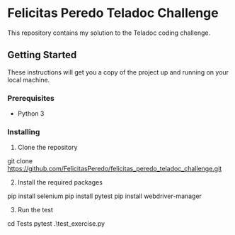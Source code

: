 # Felicitas Peredo Teladoc Challenge

This repository contains my solution to the Teladoc coding challenge.

## Getting Started

These instructions will get you a copy of the project up and running on your local machine.

### Prerequisites

- Python 3

### Installing

1. Clone the repository

git clone https://github.com/FelicitasPeredo/felicitas_peredo_teladoc_challenge.git

2. Install the required packages

pip install selenium
pip install pytest
pip install webdriver-manager

3. Run the test

cd Tests
pytest .\test_exercise.py

